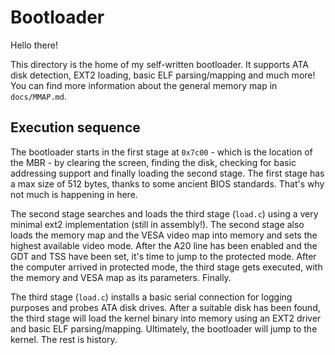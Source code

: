 # Bootloader

Hello there!

This directory is the home of my self-written bootloader. It supports ATA disk detection, EXT2 loading, basic ELF parsing/mapping and much more! You can find more information about the general memory map in `docs/MMAP.md`.

## Execution sequence

The bootloader starts in the first stage at `0x7c00` - which is the location of the MBR - by clearing the screen, finding the disk, checking for basic addressing support and finally loading the second stage. The first stage has a max size of 512 bytes, thanks to some ancient BIOS standards. That's why not much is happening in here.

The second stage searches and loads the third stage (`load.c`) using a very minimal ext2 implementation (still in assembly!). The second stage also loads the memory map and the VESA video map into memory and sets the highest available video mode. After the A20 line has been enabled and the GDT and TSS have been set, it's time to jump to the protected mode. After the computer arrived in protected mode, the third stage gets executed, with the memory and VESA map as its parameters. Finally.

The third stage (`load.c`) installs a basic serial connection for logging purposes and probes ATA disk drives. After a suitable disk has been found, the third stage will load the kernel binary into memory using an EXT2 driver and basic ELF parsing/mapping. Ultimately, the bootloader will jump to the kernel. The rest is history.
